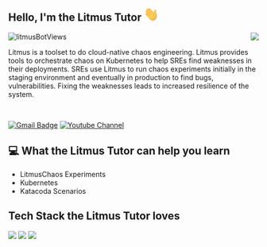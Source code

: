 <h2> Hello, I'm the Litmus Tutor <img src="https://raw.githubusercontent.com/ABSphreak/ABSphreak/master/gifs/Hi.gif" width="30px"></h2><img  align='right' src="https://pbs.twimg.com/profile_images/1272548541827649536/P4-0iQen_400x400.jpg">

<p align="left"> <img src="https://komarev.com/ghpvc/?username=litmusbot" alt="litmusBotViews" /> </p>

Litmus is a toolset to do cloud-native chaos engineering. Litmus provides tools to orchestrate chaos on Kubernetes to help SREs find weaknesses in their deployments. SREs use Litmus to run chaos experiments initially in the staging environment and eventually in production to find bugs, vulnerabilities. Fixing the weaknesses leads to increased resilience of the system.

<br/>

[![Gmail Badge](https://img.shields.io/badge/-litmusbot@mayadata.io-c14438?style=flat-square&logo=Gmail&logoColor=white&link=mailto:litmusbot@mayadata.io)](mailto:litmusbot@mayadata.io) [![Youtube Channel](https://img.shields.io/badge/-Litmus%20Chaos-c14438?style=flat-square&logo=Youtube&link=https://www.youtube.com/channel/UCa57PMqmz_j0wnteRa9nCaw)](https://www.youtube.com/channel/UCa57PMqmz_j0wnteRa9nCaw)

## :computer: What the Litmus Tutor can help you learn
* LitmusChaos Experiments
* Kubernetes
* Katacoda Scenarios


## Tech Stack the Litmus Tutor loves
 <img src = 'https://pbs.twimg.com/profile_images/1272548541827649536/P4-0iQen_400x400.jpg' height='30'/> <img src = 'https://external-content.duckduckgo.com/iu/?u=http%3A%2F%2Flinuxbsdos.com%2Fwp-content%2Fuploads%2F2015%2F12%2Fkubernetes-logo.png&f=1&nofb=1' width='30'/> <img src = 'https://external-content.duckduckgo.com/iu/?u=https%3A%2F%2Ftse1.mm.bing.net%2Fth%3Fid%3DOIP.HdOb-vd2SQHAabvQ1DxXiAAAAA%26pid%3DApi&f=1' width='30'/>
